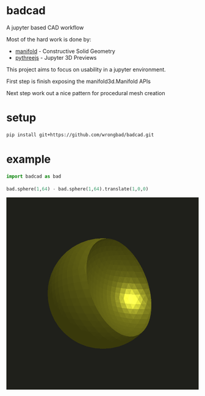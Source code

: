# badcad

A jupyter based CAD workflow

Most of the hard work is done by:
- [manifold](https://github.com/elalish/manifold) - Constructive Solid Geometry 
- [pythreejs](https://github.com/jupyter-widgets/pythreejs) - Jupyter 3D Previews

This project aims to focus on usability in a jupyter environment.

First step is finish exposing the manifold3d.Manifold APIs

Next step work out a nice pattern for procedural mesh creation

# setup

```bash
pip install git+https://github.com/wrongbad/badcad.git
```

# example

```py
import badcad as bad

bad.sphere(1,64) - bad.sphere(1,64).translate(1,0,0)
```

![spheres](spheres.png)
